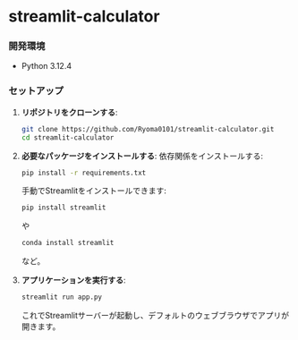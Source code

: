 # streamlit-calculator

### 開発環境

- Python 3.12.4

### セットアップ

1. **リポジトリをクローンする**:

    ```bash
    git clone https://github.com/Ryoma0101/streamlit-calculator.git
    cd streamlit-calculator
    ```

2. **必要なパッケージをインストールする**:
    依存関係をインストールする:

    ```bash
    pip install -r requirements.txt
    ```

    手動でStreamlitをインストールできます:

    ```bash
    pip install streamlit
    ```
    や
    ```bash
    conda install streamlit
    ```
    など。

3. **アプリケーションを実行する**:

    ```bash
    streamlit run app.py
    ```

    これでStreamlitサーバーが起動し、デフォルトのウェブブラウザでアプリが開きます。
